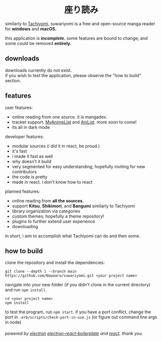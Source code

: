<center><h1><b>座り読み</b></h1></center>

similarly to [Tachiyomi](https://github.com/tachiyomiorg/tachiyomi), suwariyomi is a free and open-source manga reader for <b>windows</b> and <b>macOS.</b>
<br />

this application is **_incomplete._** some features are bound to change; and some could be removed **entirely.**

<h2><b>downloads</b></h2>

downloads currently do not exist. <br />
if you wish to test the application, please observe the "how to build" section.

<h2><b>features</b></h2>

user features:
* online reading from one source. it is mangadex.
* tracker support: [MyAnimeList](https://www.myanimelist.com) and [AniList](https://anilist.co). more soon to come!
* its all in dark mode

developer features:
* modular sources (i did it in react, be proud.)
* it's fast
* i made it fast as well
* why doesn't it build
* very segmented for easy understanding; hopefully inviting for new contributors
* the code is pretty
* made in react. i don't know how to react

planned features:
* online reading from **all the sources.**
* support **Kitsu**, **Shikimori**, and **Bangumi** similarly to Tachiyomi
* library organization via categories
* custom themes; hopefully a theme repository!
* plugins to further extend user experience
* downloading

in short, i aim to accomplish what Tachiyomi can do and then some.

<h2><b>how to build</b></h2>
clone the repository and install the dependencies:

```
git clone --depth 1 --branch main https://github.com/Nowaaru/suwariyomi.git <your project name>
```

navigate into your new folder (if you didn't clone in the current directory) and run `npm install`.

```
cd <your project name>
npm install
```

to test the program, run `npm start`. 
if you have a port conflict, change the port in `.erb/scripts/check-port-in-use.js` (or figure out command line args in node)

###### powered by [electron](https://github.com/electron/electron) [electron-react-boilerplate](https://github.com/electron-react-boilerplate) and [react](https://github.com/facebook/react). thank you.
